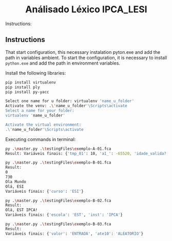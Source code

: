 <h1 align="center"> Análisado Léxico IPCA_LESI </h1>

Instructions:
## Instructions

That start configuration, this necessary instalation pyton.exe and add the path in variables ambient.
To start the configuration, it is necessary to install `python.exe` and add the path in environment variables.

Install the following libraries:
```sh
pip install virtualenv
pip install ply
pip install py-yacc

Select one name for u folder: virtualenv 'name_u_folder' 
Activate the venv: .\'name_u_folder'\Scripts\activate
Select a name for your folder:
virtualenv 'name_u_folder'

Activate the virtual environment:
.\'name_u_folder'\Scripts\activate
```
Executing commands in terminal:
```sh
py .\master.py .\testingFiles\exemplo-A-01.fca
Result: Variáveis finais: {'tmp_01': 10, 'a1_': -65520, 'idade_valida?': 1, 'mult_3!': -196560}

py .\master.py .\testingFiles\exemplo-B-01.fca
Result:
0
730
Ola Mundo
Olá, ESI
Variáveis finais: {'curso': 'ESI'}

py .\master.py .\testingFiles\exemplo-B-02.fca
Result:
Olá, EST IPCA!
Variáveis finais: {'escola': 'EST', 'inst': 'IPCA'}

py .\master.py .\testingFiles\exemplo-B-03.fca
Result:
Variáveis finais: {'valor': 'ENTRADA', 'ate10': 'ALEATORIO'}
```

